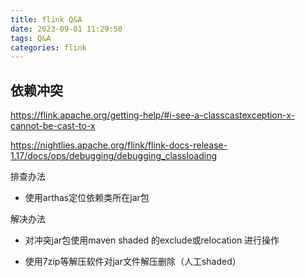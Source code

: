 ```yaml
---
title: flink Q&A
date: 2023-09-01 11:29:50
tags: Q&A
categories: flink
---
```


## 依赖冲突

https://flink.apache.org/getting-help/#i-see-a-classcastexception-x-cannot-be-cast-to-x

https://nightlies.apache.org/flink/flink-docs-release-1.17/docs/ops/debugging/debugging_classloading



排查办法

- 使用arthas定位依赖类所在jar包

解决办法

- 对冲突jar包使用maven shaded 的exclude或relocation 进行操作

- 使用7zip等解压软件对jar文件解压删除（人工shaded）